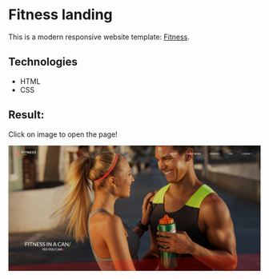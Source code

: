 # Fitness landing
This is a modern responsive website template: [Fitness](https://dimatarhan.github.io/fitness-page/).
## Technologies
+ HTML
+ CSS
## Result:
Click on image to open the page!

[![home](https://github.com/dimaTarhan/fitness-page/blob/master/fitness-example.png)](https://dimatarhan.github.io/fitness-page/)
